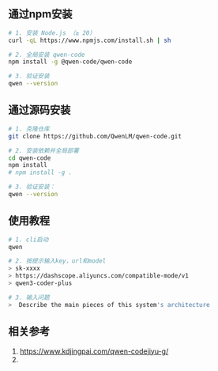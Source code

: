 ## 通过npm安装

```bash
# 1. 安装 Node.js （≥ 20）
curl -qL https://www.npmjs.com/install.sh | sh

# 2. 全局安装 qwen-code
npm install -g @qwen-code/qwen-code

# 3. 验证安装 
qwen --version
```


## 通过源码安装 

```bash
# 1. 克隆仓库
git clone https://github.com/QwenLM/qwen-code.git

# 2. 安装依赖并全局部署
cd qwen-code
npm install
# npm install -g .

# 3. 验证安装：
qwen --version
```


## 使用教程

```bash
# 1. cli启动
qwen

# 2. 按提示输入key，url和model
> sk-xxxx
> https://dashscope.aliyuncs.com/compatible-mode/v1
> qwen3-coder-plus

# 3. 输入问题
>  Describe the main pieces of this system's architecture
```


## 相关参考

1. https://www.kdjingpai.com/qwen-codejiyu-g/
2. 
